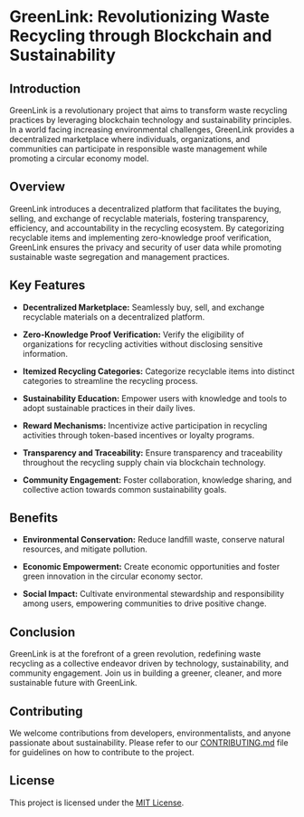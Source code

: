 # GreenLink: Revolutionizing Waste Recycling through Blockchain and Sustainability

## Introduction

GreenLink is a revolutionary project that aims to transform waste recycling practices by leveraging blockchain technology and sustainability principles. In a world facing increasing environmental challenges, GreenLink provides a decentralized marketplace where individuals, organizations, and communities can participate in responsible waste management while promoting a circular economy model.

## Overview

GreenLink introduces a decentralized platform that facilitates the buying, selling, and exchange of recyclable materials, fostering transparency, efficiency, and accountability in the recycling ecosystem. By categorizing recyclable items and implementing zero-knowledge proof verification, GreenLink ensures the privacy and security of user data while promoting sustainable waste segregation and management practices.

## Key Features

- **Decentralized Marketplace:** Seamlessly buy, sell, and exchange recyclable materials on a decentralized platform.
  
- **Zero-Knowledge Proof Verification:** Verify the eligibility of organizations for recycling activities without disclosing sensitive information.
  
- **Itemized Recycling Categories:** Categorize recyclable items into distinct categories to streamline the recycling process.
  
- **Sustainability Education:** Empower users with knowledge and tools to adopt sustainable practices in their daily lives.
  
- **Reward Mechanisms:** Incentivize active participation in recycling activities through token-based incentives or loyalty programs.
  
- **Transparency and Traceability:** Ensure transparency and traceability throughout the recycling supply chain via blockchain technology.
  
- **Community Engagement:** Foster collaboration, knowledge sharing, and collective action towards common sustainability goals.

## Benefits

- **Environmental Conservation:** Reduce landfill waste, conserve natural resources, and mitigate pollution.
  
- **Economic Empowerment:** Create economic opportunities and foster green innovation in the circular economy sector.
  
- **Social Impact:** Cultivate environmental stewardship and responsibility among users, empowering communities to drive positive change.
  

## Conclusion

GreenLink is at the forefront of a green revolution, redefining waste recycling as a collective endeavor driven by technology, sustainability, and community engagement. Join us in building a greener, cleaner, and more sustainable future with GreenLink.

## Contributing

We welcome contributions from developers, environmentalists, and anyone passionate about sustainability. Please refer to our [CONTRIBUTING.md](CONTRIBUTING.md) file for guidelines on how to contribute to the project.

## License

This project is licensed under the [MIT License](LICENSE).
